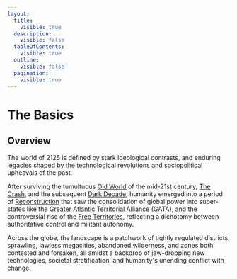 ```yaml
---
layout:
  title:
    visible: true
  description:
    visible: false
  tableOfContents:
    visible: true
  outline:
    visible: false
  pagination:
    visible: true
---
```


# The Basics

## Overview

The world of 2125 is defined by stark ideological contrasts, and enduring legacies shaped by the technological revolutions and sociopolitical upheavals of the past.

After surviving the tumultuous [Old World](the-old-world.md) of the mid-21st century, [The Crash](the-crash.md), and the subsequent [Dark Decade](the-dark-decade.md), humanity emerged into a period of [Reconstruction](the-reconstruction.md) that saw the consolidation of global power into super-states like the [Greater Atlantic Territorial Alliance](../gata/) (GATA), and the controversial rise of the [Free Territories](../free-territories/), reflecting a dichotomy between authoritative control and militant autonomy.

Across the globe, the landscape is a patchwork of tightly regulated districts, sprawling, lawless megacities, abandoned wilderness, and zones both contested and forsaken, all amidst a backdrop of jaw-dropping new technologies, societal stratification, and humanity's unending conflict with change.
